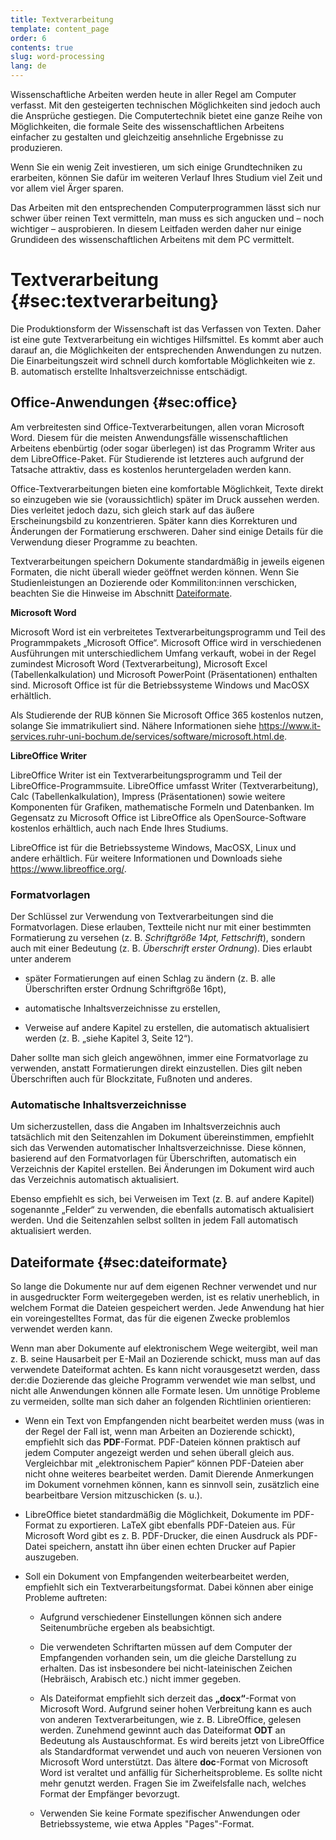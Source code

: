 ```yaml
---
title: Textverarbeitung
template: content_page
order: 6
contents: true
slug: word-processing
lang: de
---
```


Wissenschaftliche Arbeiten werden heute in aller Regel am Computer verfasst. Mit den gesteigerten technischen Möglichkeiten sind jedoch auch die Ansprüche gestiegen. Die Computertechnik bietet eine ganze Reihe von Möglichkeiten, die formale Seite des wissenschaftlichen Arbeitens einfacher zu gestalten und gleichzeitig ansehnliche Ergebnisse zu produzieren.

Wenn Sie ein wenig Zeit investieren, um sich einige Grundtechniken zu erarbeiten, können Sie dafür im weiteren Verlauf Ihres Studium viel Zeit und vor allem viel Ärger sparen.

<div class="Technik">

Das Arbeiten mit den entsprechenden Computerprogrammen lässt sich nur schwer über reinen Text vermitteln, man muss es sich angucken und – noch wichtiger – ausprobieren. In diesem Leitfaden werden daher nur einige Grundideen des wissenschaftlichen Arbeitens mit dem PC vermittelt.

</div>

# Textverarbeitung {#sec:textverarbeitung}

Die Produktionsform der Wissenschaft ist das Verfassen von Texten. Daher ist eine gute Textverarbeitung ein wichtiges Hilfsmittel. Es kommt aber auch darauf an, die Möglichkeiten der entsprechenden Anwendungen zu nutzen. Die Einarbeitungszeit wird schnell durch komfortable Möglichkeiten wie z. B. automatisch erstellte Inhaltsverzeichnisse entschädigt.

## Office-Anwendungen {#sec:office}

Am verbreitesten sind Office-Textverarbeitungen, allen voran Microsoft Word. Diesem für die meisten Anwendungsfälle wissenschaftlichen Arbeitens ebenbürtig (oder sogar überlegen) ist das Programm Writer aus dem LibreOffice-Paket. Für Studierende ist letzteres auch aufgrund der Tatsache attraktiv, dass es kostenlos heruntergeladen werden kann.

Office-Textverarbeitungen bieten eine komfortable Möglichkeit, Texte direkt so einzugeben wie sie (voraussichtlich) später im Druck aussehen werden. Dies verleitet jedoch dazu, sich gleich stark auf das äußere Erscheinungsbild zu konzentrieren. Später kann dies Korrekturen und Änderungen der Formatierung erschweren. Daher sind einige Details für die Verwendung dieser Programme zu beachten.

<div class="Technik">

Textverarbeitungen speichern Dokumente standardmäßig in jeweils eigenen Formaten, die nicht überall wieder geöffnet werden können. Wenn Sie Studienleistungen an Dozierende oder Kommiliton:innen verschicken, beachten Sie die Hinweise im Abschnitt [Dateiformate](06_Textverarbeitung.html#sec:dateiformate).

</div>

**Microsoft Word**

Microsoft Word ist ein verbreitetes Textverarbeitungsprogramm und Teil des Programmpakets „Microsoft Office“. Microsoft Office wird in verschiedenen Ausführungen mit unterschiedlichem Umfang verkauft, wobei in der Regel zumindest Microsoft Word (Textverarbeitung), Microsoft Excel (Tabellenkalkulation) und Microsoft PowerPoint (Präsentationen) enthalten sind. Microsoft Office ist für die Betriebssysteme Windows und MacOSX erhältlich.

Als Studierende der RUB können Sie Microsoft Office 365 kostenlos nutzen, solange Sie immatrikuliert sind. Nähere Informationen siehe <https://www.it-services.ruhr-uni-bochum.de/services/software/microsoft.html.de>.

**LibreOffice Writer**

LibreOffice Writer ist ein Textverarbeitungsprogramm und Teil der LibreOffice-Programmsuite. LibreOffice umfasst Writer (Textverarbeitung), Calc (Tabellenkalkulation), Impress (Präsentationen) sowie weitere Komponenten für Grafiken, mathematische Formeln und Datenbanken. Im Gegensatz zu Microsoft Office ist LibreOffice als OpenSource-Software kostenlos erhältlich, auch nach Ende Ihres Studiums.

LibreOffice ist für die Betriebssysteme Windows, MacOSX, Linux und andere erhältlich. Für weitere Informationen und Downloads siehe <https://www.libreoffice.org/>.

### Formatvorlagen

Der Schlüssel zur Verwendung von Textverarbeitungen sind die Formatvorlagen. Diese erlauben, Textteile nicht nur mit einer bestimmten Formatierung zu versehen (z. B. *Schriftgröße 14pt, Fettschrift*), sondern auch mit einer Bedeutung (z. B. *Überschrift erster Ordnung*). Dies erlaubt unter anderem

-   später Formatierungen auf einen Schlag zu ändern (z. B. alle Überschriften erster Ordnung Schriftgröße 16pt),

-   automatische Inhaltsverzeichnisse zu erstellen,

-   Verweise auf andere Kapitel zu erstellen, die automatisch aktualisiert werden (z. B. „siehe Kapitel 3, Seite 12“).

Daher sollte man sich gleich angewöhnen, immer eine Formatvorlage zu verwenden, anstatt Formatierungen direkt einzustellen. Dies gilt neben Überschriften auch für Blockzitate, Fußnoten und anderes.

### Automatische Inhaltsverzeichnisse

Um sicherzustellen, dass die Angaben im Inhaltsverzeichnis auch tatsächlich mit den Seitenzahlen im Dokument übereinstimmen, empfiehlt sich das Verwenden automatischer Inhaltsverzeichnisse. Diese können, basierend auf den Formatvorlagen für Überschriften, automatisch ein Verzeichnis der Kapitel erstellen. Bei Änderungen im Dokument wird auch das Verzeichnis automatisch aktualisiert.

Ebenso empfiehlt es sich, bei Verweisen im Text (z. B. auf andere Kapitel) sogenannte „Felder“ zu verwenden, die ebenfalls automatisch aktualisiert werden. Und die Seitenzahlen selbst sollten in jedem Fall automatisch aktualisiert werden.

<!--
## LaTeX {#sec:latex}

Eine Alternative zu gängigen Textverarbeitungen stellt das Textsatzsystem LaTeX dar. Es kann ebenfalls kostenlos aus dem Internet heruntergeladen werden. Seine Benutzung ist am Anfang sehr gewöhnungsbedürftig und erfordert deutlich mehr Einarbeitungszeit als eine herkömmliche Textverarbeitung. Dies wird durch eine Reihe von Vorteilen entschädigt. Einige Probleme lassen sich in den gängigen Textverarbeitungen gar nicht lösen, in LaTeX findet sich fast immer eine Möglichkeit. Zudem sehen LaTeX-Dokumente auch in den Standardeinstellungen deutlich professioneller aus als Dokumente aus herkömmlichen Textverarbeitungen.

Der große Unterschied von LaTeX zu anderen Textverarbeitungen besteht darin, dass nicht direkt in einer Seitenansicht geschrieben wird, sondern dass spezielle Formatierungsbefehle eingegeben werden. Wer HTML kennt, dem wird dies nicht ganz unvertraut sein. Der Vorteil an diesem Vorgehen ist, dass man stets die volle Kontrolle über die Formatierung behält, während bei klassischen Textverarbeitungen stets im Hintergrund Formatierungen vorgenommen werden, die sich nicht immer nachvollziehen lassen. Der Nachteil ist, dass man zunächst die Formatierungsbefehle lernen muss.

**LaTeX**

Der Einstieg in LaTeX kann etwas verwirrend sein, da LaTeX aus verschiedenen, unabhängigen Komponenten besteht. Um LaTeX zu verwenden, werden zunächst drei Komponenten benötigt:

1.  Eine LaTeX-Distribution, die das Basisprogramm sowie einige hilfreiche Zusatzpakete mitbringt,

2.  ein Texteditor, mit dem die Eingabedatei mit den LaTeX-Befehlen geschrieben wird (dies ist grundsätzlich mit jedem einfachen Texteditor möglich, spezialisierte LaTeX-Editoren bieten aber ein paar Komfortfunktionen), sowie

3.  einen Betrachter für die Ausgabedatei, in der Regel ein PDF-Betrachter.

Die Distribution „TeXLive“ umfasst alle benötigten Komponenten und kann unter <http://www.tug.org/texlive/> heruntergeladen werden. TeXLive steht für Windows, MacOSX, Linux und andere Systeme zur Verfügung.
-->

## Dateiformate {#sec:dateiformate}

So lange die Dokumente nur auf dem eigenen Rechner verwendet und nur in ausgedruckter Form weitergegeben werden, ist es relativ unerheblich, in welchem Format die Dateien gespeichert werden. Jede Anwendung hat hier ein voreingestelltes Format, das für die eigenen Zwecke problemlos verwendet werden kann.

Wenn man aber Dokumente auf elektronischem Wege weitergibt, weil man z. B. seine Hausarbeit per E-Mail an Dozierende schickt, muss man auf das verwendete Dateiformat achten. Es kann nicht vorausgesetzt werden, dass der:die Dozierende das gleiche Programm verwendet wie man selbst, und nicht alle Anwendungen können alle Formate lesen. Um unnötige Probleme zu vermeiden, sollte man sich daher an folgenden Richtlinien orientieren:

-   Wenn ein Text von Empfangenden nicht bearbeitet werden muss (was in der Regel der Fall ist, wenn man Arbeiten an Dozierende schickt), empfiehlt sich das **PDF**-Format. PDF-Dateien können praktisch auf jedem Computer angezeigt werden und sehen überall gleich aus. Vergleichbar mit „elektronischem Papier“ können PDF-Dateien aber nicht ohne weiteres bearbeitet werden. Damit Dierende Anmerkungen im Dokument vornehmen können, kann es sinnvoll sein, zusätzlich eine bearbeitbare Version mitzuschicken (s. u.).

-   LibreOffice bietet standardmäßig die Möglichkeit, Dokumente im PDF-Format zu exportieren. LaTeX gibt ebenfalls PDF-Dateien aus. Für Microsoft Word gibt es z. B. PDF-Drucker, die einen Ausdruck als PDF-Datei speichern, anstatt ihn über einen echten Drucker auf Papier auszugeben.

-   Soll ein Dokument von Empfangenden weiterbearbeitet werden, empfiehlt sich ein Textverarbeitungsformat. Dabei können aber einige Probleme auftreten:

    -   Aufgrund verschiedener Einstellungen können sich andere Seitenumbrüche ergeben als beabsichtigt.

    -   Die verwendeten Schriftarten müssen auf dem Computer der Empfangenden vorhanden sein, um die gleiche Darstellung zu erhalten. Das ist insbesondere bei nicht-lateinischen Zeichen (Hebräisch, Arabisch etc.) nicht immer gegeben. 

    -   Als Dateiformat empfiehlt sich derzeit das **„docx“**-Format von Microsoft Word. Aufgrund seiner hohen Verbreitung kann es auch von anderen Textverarbeitungen, wie z. B. LibreOffice, gelesen werden. Zunehmend gewinnt auch das Dateiformat **ODT** an Bedeutung als Austauschformat. Es wird bereits jetzt von LibreOffice als Standardformat verwendet und auch von neueren Versionen von Microsoft Word unterstützt. Das ältere **doc**-Format von Microsoft Word ist veraltet und anfällig für Sicherheitsprobleme. Es sollte nicht mehr genutzt werden. Fragen Sie im Zweifelsfalle nach, welches Format der Empfänger bevorzugt.

    - Verwenden Sie keine Formate spezifischer Anwendungen oder Betriebssysteme, wie etwa Apples "Pages"-Format.
